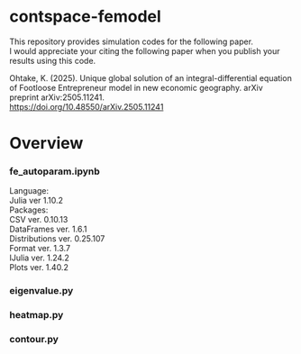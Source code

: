 # contspace-femodel

This repository provides simulation codes for the following paper.  
I would appreciate your citing the following paper when you publish your results using this code.

Ohtake, K. (2025). Unique global solution of an integral-differential equation of Footloose Entrepreneur model in new economic geography. arXiv preprint arXiv:2505.11241.  
<a href="https://doi.org/10.48550/arXiv.2505.11241" target="_blank" rel="noopener noreferrer">https://doi.org/10.48550/arXiv.2505.11241</a>

# Overview
### fe_autoparam.ipynb

Language:  
Julia ver 1.10.2  
Packages:  
CSV ver. 0.10.13  
DataFrames ver. 1.6.1  
Distributions ver. 0.25.107  
Format ver. 1.3.7  
IJulia ver. 1.24.2  
Plots ver. 1.40.2  

### eigenvalue.py

### heatmap.py

### contour.py
